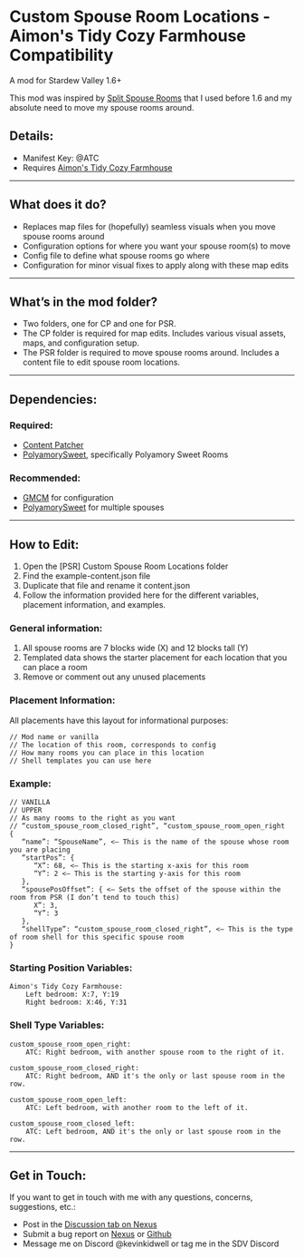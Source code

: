 # Custom Spouse Room Locations - Aimon's Tidy Cozy Farmhouse Compatibility
A mod for Stardew Valley 1.6+

This mod was inspired by [Split Spouse Rooms](https://www.nexusmods.com/stardewvalley/mods/17699) that I used before 1.6 and my absolute need to move my spouse rooms around.

## Details:
- Manifest Key: @ATC
- Requires [Aimon's Tidy Cozy Farmhouse](https://www.nexusmods.com/stardewvalley/mods/16438)

---

## What does it do?

- Replaces map files for (hopefully) seamless visuals when you move spouse rooms around
- Configuration options for where you want your spouse room(s) to move
- Config file to define what spouse rooms go where
- Configuration for minor visual fixes to apply along with these map edits

---

## What’s in the mod folder?

- Two folders, one for CP and one for PSR.
- The CP folder is required for map edits. Includes various visual assets, maps, and configuration setup.
- The PSR folder is required to move spouse rooms around. Includes a content file to edit spouse room locations.

---

## Dependencies:

### Required:
- [Content Patcher](https://www.nexusmods.com/stardewvalley/mods/1915)
- [PolyamorySweet](https://www.nexusmods.com/stardewvalley/mods/20599), specifically Polyamory Sweet Rooms

### Recommended:
- [GMCM](https://www.nexusmods.com/stardewvalley/mods/5098) for configuration
- [PolyamorySweet](https://www.nexusmods.com/stardewvalley/mods/20599) for multiple spouses

---

## How to Edit:
1. Open the [PSR] Custom Spouse Room Locations folder
2. Find the example-content.json file
3. Duplicate that file and rename it content.json
4. Follow the information provided here for the different variables, placement information, and examples.  

### General information:  
1. All spouse rooms are 7 blocks wide (X) and 12 blocks tall (Y)
2. Templated data shows the starter placement for each location that you can place a room
3. Remove or comment out any unused placements

### Placement Information:  
All placements have this layout for informational purposes:  
```
// Mod name or vanilla  
// The location of this room, corresponds to config  
// How many rooms you can place in this location  
// Shell templates you can use here
```

### Example:  
```
// VANILLA  
// UPPER  
// As many rooms to the right as you want  
// “custom_spouse_room_closed_right”, “custom_spouse_room_open_right  
{  
   “name”: “SpouseName”, <— This is the name of the spouse whose room you are placing  
   “startPos”: {  
      “X”: 68, <— This is the starting x-axis for this room  
      “Y”: 2 <— This is the starting y-axis for this room  
   },  
   “spousePosOffset”: { <— Sets the offset of the spouse within the room from PSR (I don’t tend to touch this)  
      X”: 3,  
      “Y”: 3  
   },  
   “shellType”: “custom_spouse_room_closed_right”, <— This is the type of room shell for this specific spouse room  
}
```

### Starting Position Variables: 
```
Aimon's Tidy Cozy Farmhouse:
    Left bedroom: X:7, Y:19
    Right bedroom: X:46, Y:31
```

### Shell Type Variables:
```
custom_spouse_room_open_right:
    ATC: Right bedroom, with another spouse room to the right of it.

custom_spouse_room_closed_right:
    ATC: Right bedroom, AND it's the only or last spouse room in the row.

custom_spouse_room_open_left:
    ATC: Left bedroom, with another room to the left of it.

custom_spouse_room_closed_left:
    ATC: Left bedroom, AND it's the only or last spouse room in the row.
```
---

## Get in Touch:
If you want to get in touch with me with any questions, concerns, suggestions, etc.:
- Post in the [Discussion tab on Nexus](https://www.nexusmods.com/stardewvalley/mods/21525/?tab=posts)
- Submit a bug report on [Nexus](https://www.nexusmods.com/stardewvalley/mods/21525/?tab=bugs) or [Github](https://github.com/kevinkidwell/customspouseroomlocations/issues)
- Message me on Discord @kevinkidwell or tag me in the SDV Discord
